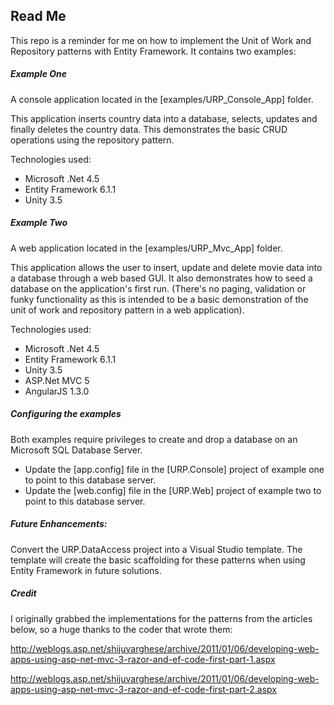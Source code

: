 ## Read Me

This repo is a reminder for me on how to implement the Unit of Work and Repository patterns with Entity Framework. It contains two examples:

##### Example One
A console application located in the [examples/URP_Console_App] folder. 

This application inserts country data into a database, selects, updates and finally deletes the country data. This demonstrates the basic CRUD operations using the repository pattern.

Technologies used:
- Microsoft .Net 4.5
- Entity Framework 6.1.1
- Unity 3.5

##### Example Two
A web application located in the [examples/URP_Mvc_App] folder.

This application allows the user to insert, update and delete movie data into a database through a web based GUI. It also demonstrates how to seed a database on the application's first run.
(There's no paging, validation or funky functionality as this is intended to be a basic demonstration of the unit of work and repository pattern in a web application).

Technologies used:
- Microsoft .Net 4.5
- Entity Framework 6.1.1
- Unity 3.5
- ASP.Net MVC 5
- AngularJS 1.3.0
 

##### Configuring the examples
Both examples require privileges to create and drop a database on an Microsoft SQL Database Server.
- Update the [app.config] file in the [URP.Console] project of example one to point to this database server.
- Update the [web.config] file in the [URP.Web] project of example two to point to this database server.

##### Future Enhancements:
Convert the URP.DataAccess project into a Visual Studio template. The template will create the basic scaffolding for these patterns when using Entity Framework in future solutions.
 

##### Credit
I originally grabbed the implementations for the patterns from the articles below, so a huge thanks to the coder that wrote them:

http://weblogs.asp.net/shijuvarghese/archive/2011/01/06/developing-web-apps-using-asp-net-mvc-3-razor-and-ef-code-first-part-1.aspx

http://weblogs.asp.net/shijuvarghese/archive/2011/01/06/developing-web-apps-using-asp-net-mvc-3-razor-and-ef-code-first-part-2.aspx
